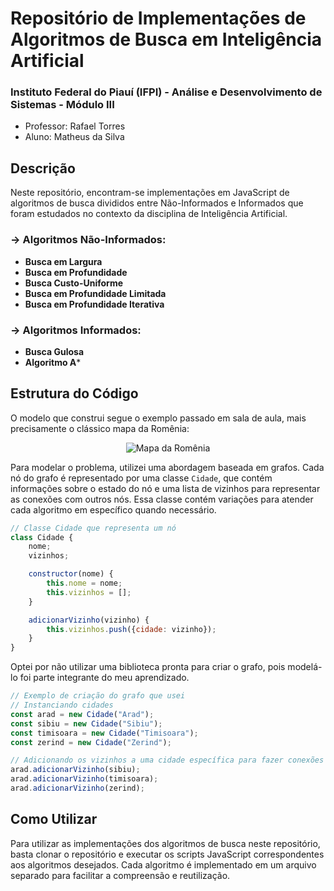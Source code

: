 # Repositório de Implementações de Algoritmos de Busca em Inteligência Artificial

### Instituto Federal do Piauí (IFPI) - Análise e Desenvolvimento de Sistemas - Módulo III
- Professor: Rafael Torres
- Aluno: Matheus da Silva

## Descrição

Neste repositório, encontram-se implementações em JavaScript de algoritmos de busca divididos entre Não-Informados e Informados que foram estudados no contexto da disciplina de Inteligência Artificial.

### -> Algoritmos Não-Informados:

- **Busca em Largura**
- **Busca em Profundidade**
- **Busca Custo-Uniforme**
- **Busca em Profundidade Limitada**
- **Busca em Profundidade Iterativa**

### -> Algoritmos Informados:

- **Busca Gulosa**
- **Algoritmo A***

## Estrutura do Código

O modelo que construi segue o exemplo passado em sala de aula, mais precisamente o clássico mapa da Romênia:
<p align="center">
  <img src="https://github.com/MatheusGODZILLA/buscas-IA/assets/76749048/f0bed31b-07a1-47f1-a55b-d89a9535405b" alt="Mapa da Romênia">
</p>


Para modelar o problema, utilizei uma abordagem baseada em grafos. Cada nó do grafo é representado por uma classe `Cidade`, que contém informações sobre o estado do nó e uma lista de vizinhos para representar as conexões com outros nós. Essa classe contém variações para atender cada algoritmo em específico quando necessário.

```js
// Classe Cidade que representa um nó
class Cidade {
    nome;
    vizinhos;

    constructor(nome) {
        this.nome = nome;
        this.vizinhos = []; 
    }

    adicionarVizinho(vizinho) {
        this.vizinhos.push({cidade: vizinho});
    }
}
```

Optei por não utilizar uma biblioteca pronta para criar o grafo, pois modelá-lo foi parte integrante do meu aprendizado.

```js
// Exemplo de criação do grafo que usei
// Instanciando cidades
const arad = new Cidade("Arad"); 
const sibiu = new Cidade("Sibiu");
const timisoara = new Cidade("Timisoara");
const zerind = new Cidade("Zerind");

// Adicionando os vizinhos a uma cidade específica para fazer conexões
arad.adicionarVizinho(sibiu);
arad.adicionarVizinho(timisoara);
arad.adicionarVizinho(zerind);
```
## Como Utilizar

Para utilizar as implementações dos algoritmos de busca neste repositório, basta clonar o repositório e executar os scripts JavaScript correspondentes aos algoritmos desejados. Cada algoritmo é implementado em um arquivo separado para facilitar a compreensão e reutilização.
